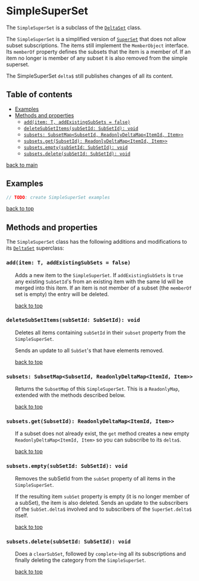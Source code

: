 # SimpleSuperSet <!-- omit in toc -->

The `SimpleSuperSet` is a subclass of the [`DeltaSet`](../delta-set/README.md) class.

The `SimpleSuperSet` is a simplified version of [`SuperSet`](../super-set/README.md) that does not allow subset subscriptions. 
The items still implement the `MemberObject` interface. Its `memberOf` property defines the subsets that the item is a member of.
If an item no longer is member of any subset it is also removed from the simple superset.

The SimpleSuperSet `delta$` still publishes changes of all its content.

## Table of contents <!-- omit in toc -->
- [Examples](#examples)
- [Methods and properties](#methods-and-properties)
  - [`add(item: T, addExistingSubSets = false)`](#additem-t-addexistingsubsets--false)
  - [`deleteSubSetItems(subSetId: SubSetId): void`](#deletesubsetitemssubsetid-subsetid-void)
  - [`subsets: SubsetMap<SubsetId, ReadonlyDeltaMap<ItemId, Item>>`](#subsets-subsetmapsubsetid-readonlydeltamapitemid-item)
  - [`subsets.get(SubsetId): ReadonlyDeltaMap<ItemId, Item>>`](#subsetsgetsubsetid-readonlydeltamapitemid-item)
  - [`subsets.empty(subSetId: SubSetId): void`](#subsetsemptysubsetid-subsetid-void)
  - [`subsets.delete(subSetId: SubSetId): void`](#subsetsdeletesubsetid-subsetid-void)

[back to main](../../README.md)

## Examples
``` typescript
// TODO: create SimpleSuperSet examples
```
[back to top](#simplesuperset----omit-in-toc)


## Methods and properties

The `SimpleSuperSet` class has the following additions and modifications to its [`DeltaSet`](../delta-set/README.md) superclass:


### `add(item: T, addExistingSubSets = false)`
<ul><li style="list-style-type: none;">

Adds a new item to the `SimpleSuperSet`.
If `addExistingSubSets` is `true` any existing `SubSetId`'s from an existing item with the same Id will be merged into this item.
If an item is not member of a subset (the `memberOf` set is empty) the entry will be deleted.

[back to top](#simplesuperset----omit-in-toc)
</li></ul>

### `deleteSubSetItems(subSetId: SubSetId): void`
<ul><li style="list-style-type: none;">

Deletes all items containing `subSetId` in their `subset` property from the `SimpleSuperSet`.

Sends an update to all `SubSet`'s that have elements removed.

[back to top](#simplesuperset----omit-in-toc)
</li></ul>

### `subsets: SubsetMap<SubsetId, ReadonlyDeltaMap<ItemId, Item>>`
<ul><li style="list-style-type: none;">

Returns the `SubsetMap` of this `SimpleSuperSet`. This is a `ReadonlyMap`, extended with the methods described below.

[back to top](#superset----omit-in-toc)
</li></ul>

### `subsets.get(SubsetId): ReadonlyDeltaMap<ItemId, Item>>`
<ul><li style="list-style-type: none;">

If a subset does not already exist, the `get` method creates a new empty `ReadonlyDeltaMap<ItemId, Item>` so you can subscribe to its `delta$`.

[back to top](#superset----omit-in-toc)
</li></ul>

### `subsets.empty(subSetId: SubSetId): void`
<ul><li style="list-style-type: none;">

Removes the subSetId from the `subSet` property of all items in the `SimpleSuperSet`.

If the resulting item `subSet` property is empty (it is no longer member of a subSet), the item is also deleted.
Sends an update to the subscribers of the `SubSet.delta$` involved and to subscribers of 
the `SuperSet.delta$` itself.

[back to top](#superset----omit-in-toc)
</li></ul>

### `subsets.delete(subSetId: SubSetId): void`
<ul><li style="list-style-type: none;">

Does a `clearSubSet`, followed by `complete`-ing all its subscriptions and finally deleting the category from the `SimpleSuperSet`.

[back to top](#superset----omit-in-toc)
</li></ul>